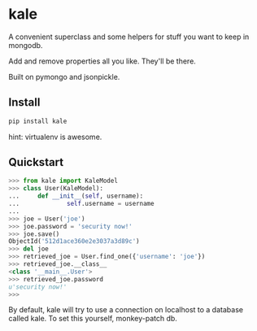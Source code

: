 kale
====

A convenient superclass and some helpers for stuff you want to keep in mongodb.

Add and remove properties all you like. They'll be there.

Built on pymongo and jsonpickle.


Install
-------

```sh
pip install kale
```

hint: virtualenv is awesome.


Quickstart
----------

```python
>>> from kale import KaleModel
>>> class User(KaleModel):
...     def __init__(self, username):
...             self.username = username
... 
>>> joe = User('joe')
>>> joe.password = 'security now!'
>>> joe.save()
ObjectId('512d1ace360e2e3037a3d89c')
>>> del joe
>>> retrieved_joe = User.find_one({'username': 'joe'})
>>> retrieved_joe.__class__
<class '__main__.User'>
>>> retrieved_joe.password
u'security now!'
>>> 
```

By default, kale will try to use a connection on localhost to a database
called kale. To set this yourself, monkey-patch db.
